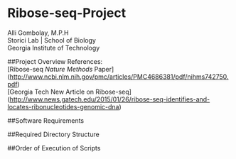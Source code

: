 # Ribose-seq-Project
Alli Gombolay, M.P.H  
Storici Lab | School of Biology  
Georgia Institute of Technology  

##Project Overview
References:  
[Ribose-seq *Nature Methods* Paper]  
(http://www.ncbi.nlm.nih.gov/pmc/articles/PMC4686381/pdf/nihms742750.pdf)  
[Georgia Tech New Article on Ribose-seq]
(http://www.news.gatech.edu/2015/01/26/ribose-seq-identifies-and-locates-ribonucleotides-genomic-dna)

##Software Requirements

##Required Directory Structure

##Order of Execution of Scripts
